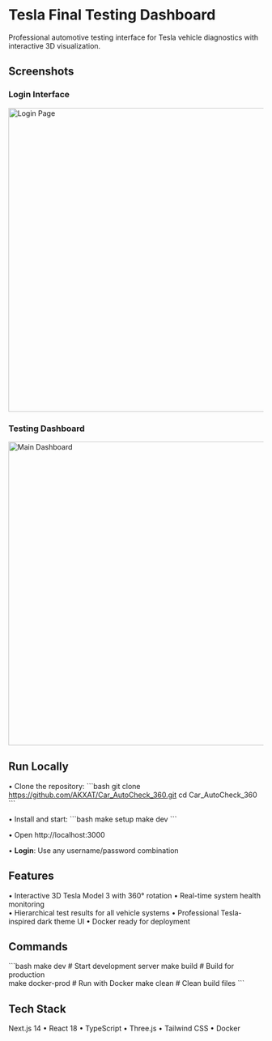# Tesla Final Testing Dashboard

Professional automotive testing interface for Tesla vehicle diagnostics with interactive 3D visualization.

## Screenshots

### Login Interface
<img src="https://hebbkx1anhila5yf.public.blob.vercel-storage.com/Screenshot%202025-08-20%20at%2010.28.52%E2%80%AFPM-NtTYPL7iNzk0f2AhCIZfsIhSLJxV4S.png" alt="Login Page" width="600" />

### Testing Dashboard  
<img src="https://hebbkx1anhila5yf.public.blob.vercel-storage.com/Screenshot%202025-08-20%20at%2010.28.23%E2%80%AFPM-Xe2tdfDtAV1d2jWyFUgljlpuoyOYD8.png" alt="Main Dashboard" width="600" />

## Run Locally

• Clone the repository:
  \`\`\`bash
  git clone https://github.com/AKXAT/Car_AutoCheck_360.git
  cd Car_AutoCheck_360
  \`\`\`

• Install and start:
  \`\`\`bash
  make setup
  make dev
  \`\`\`

• Open http://localhost:3000

• **Login**: Use any username/password combination

## Features

• Interactive 3D Tesla Model 3 with 360° rotation
• Real-time system health monitoring  
• Hierarchical test results for all vehicle systems
• Professional Tesla-inspired dark theme UI
• Docker ready for deployment

## Commands

\`\`\`bash
make dev         # Start development server
make build       # Build for production  
make docker-prod # Run with Docker
make clean       # Clean build files
\`\`\`

## Tech Stack

Next.js 14 • React 18 • TypeScript • Three.js • Tailwind CSS • Docker
